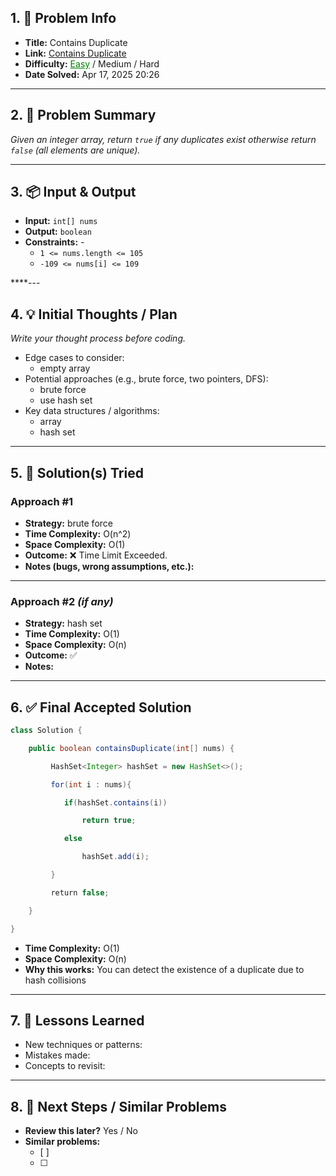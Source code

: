 
## 1. 📝 Problem Info
- **Title:** Contains Duplicate  
- **Link:**  [Contains Duplicate](https://leetcode.com/problems/contains-duplicate/)
- **Difficulty:** <u style="color:green">Easy</u> / Medium / Hard  
- **Date Solved:**  Apr 17, 2025 20:26

---

## 2. 📖 Problem Summary
_Given an integer array, return `true` if any duplicates exist otherwise return `false` (all elements are unique)._

---

## 3. 📦 Input & Output
- **Input:** `int[] nums`  
- **Output:**  `boolean`
- **Constraints:**  -
	- `1 <= nums.length <= 105`
	- `-109 <= nums[i] <= 109`

****---

## 4. 💡 Initial Thoughts / Plan
_Write your thought process before coding._

- Edge cases to consider:  
	- empty array
- Potential approaches (e.g., brute force, two pointers, DFS):  
	- brute force
	- use hash set
- Key data structures / algorithms:
	- array
	- hash set

---

## 5. 🔧 Solution(s) Tried

### Approach #1
- **Strategy:**  brute force
- **Time Complexity:**  O(n^2)
- **Space Complexity:**  O(1)
- **Outcome:** ❌ Time Limit Exceeded.  
- **Notes (bugs, wrong assumptions, etc.):**

---

### Approach #2 *(if any)*  
- **Strategy:**  hash set
- **Time Complexity:** O(1) 
- **Space Complexity:**  O(n)
- **Outcome:** ✅  
- **Notes:**

---

## 6. ✅ Final Accepted Solution

```java
class Solution {

    public boolean containsDuplicate(int[] nums) {

         HashSet<Integer> hashSet = new HashSet<>();

         for(int i : nums){

            if(hashSet.contains(i))

                return true;

            else

                hashSet.add(i);

         }

         return false;

    }

}
```

- **Time Complexity:**  O(1)
- **Space Complexity:**  O(n)
- **Why this works:**  You can detect the existence of a duplicate due to hash collisions

---

## 7. 📌 Lessons Learned

- New techniques or patterns:  
- Mistakes made:  
- Concepts to revisit:  

---

## 8. 🔁 Next Steps / Similar Problems

- **Review this later?** Yes / No  
- **Similar problems:**  
  - [ ]  
  - [ ]  
